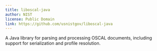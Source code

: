 ```yaml
---
title: liboscal-java
author: NIST
license: Public Domain
link: https://github.com/usnistgov/liboscal-java
---
```


A Java library for parsing and processing OSCAL documents, including support for serialization
and profile resolution.
